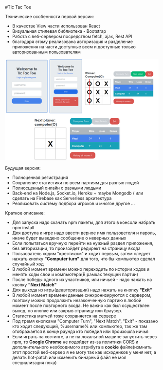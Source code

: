 #Tic Tac Toe

Технические особенности первой версии:
- В качестве View части использован React
- Визуальная стилевая библиотека - Bootstrap
- Работа с веб-сервером посредством fetch, ajax, Rest API
- благодаря этому реализована авторизация и разделение приложения на части доступные всем и доступные только
авторизованным пользователям

![screenshot of app](https://github.com/Piratt14/tic-tac-toe/blob/master/misc/Demo-version-1.jpg)

Будущая версия:
- Полноценная регистрация
- Сохранение статистики по всем партиям для разных людей
- Полносценный онлайн с разными людьми
- Back-end на Node.js, Socket.io, Heroku + maybe Mongodb / или сделать на Firebase как Serverless архитектура
- Реализовать систему подбора игроков и многое другое ...

Краткое описание:
- Для запуска надо скачать npm пакеты, для этого в консоли набрать npm install
- Для доступа к игре надо ввести верное имя пользоветеля и пароль, иначе будет выведено сообщение о неверных данных
- Если попытаться вручную перейти на нужный раздел приложения, без авторизации, то произойдет редирект на страницу входа
- Пользователь ходим "крестиком" и ходит первым, затем следует нажать кнопку **"Computer turn"** для того, что бы компьютер
 сделал случайный ход
- В любой момент времени можно переходить по истории ходов и менять ходы свои и компьютера(В рамках текущей партии)
- После победы одного из участников, или ничьей - надо нажать на кнопку **"Next Match"**
- Для выхода из игры(деавторизации) надо нажать на кнопку **"Exit"**
- В любой момент времени данные синхронизируются с сервером, поэтому можно продолжить незаконченную партию в любой
 момент после повторного входа.
Не важно как был осуществлен выход, по кнопке или закрыв страницу или браузер.
- Статистика матчей тоже сохраняется на сервере
- Под тремя кнопками "Computer Turn", "Next Match", "Exit" - показано кто ходит следующий, %username% или компьютер,
 так же там отображается в конце раунда кто победил или произошла ничья
- Если играть на хостинге, а не на локальной машине запустить через npm, то **Google Chrome** не подойдет из-за политики
 CORS и дополнительного необходимого атрибута в **cookie** файле(измнить этот простой веб-сервер я не могу так как
  исходников у меня нет, а делать hot-patch или изменить бинарный файл не моя специализация пока)
